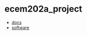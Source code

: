 # ecem202a_project

* [docs](docs)
* [software](https://github.com/Palantir2021/ecem202a_project/tree/main/software/)



